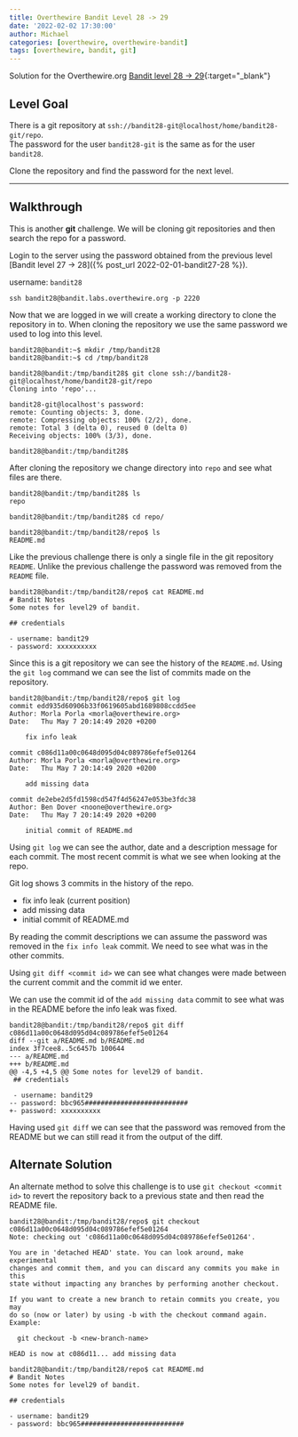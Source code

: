 ```yaml
---
title: Overthewire Bandit Level 28 -> 29
date: '2022-02-02 17:30:00'
author: Michael
categories: [overthewire, overthewire-bandit]
tags: [overthewire, bandit, git]
---
```


Solution for the Overthewire.org [Bandit level 28 -> 29](https://overthewire.org/wargames/bandit/bandit29.html){:target="\_blank"}

## Level Goal

There is a git repository at `ssh://bandit28-git@localhost/home/bandit28-git/repo`.  
The password for the user `bandit28-git` is the same as for the user `bandit28`.

Clone the repository and find the password for the next level.

---

## Walkthrough

This is another **git** challenge. We will be cloning git repositories and then search the repo for a password.

Login to the server using the password obtained from the previous level [Bandit level 27 -> 28]({% post_url 2022-02-01-bandit27-28 %}). 

username: `bandit28` 

```ssh
ssh bandit28@bandit.labs.overthewire.org -p 2220
```

Now that we are logged in we will create a working directory to clone the repository in to. When cloning the repository we use the same password we used to log into this level.

```console
bandit28@bandit:~$ mkdir /tmp/bandit28
bandit28@bandit:~$ cd /tmp/bandit28

bandit28@bandit:/tmp/bandit28$ git clone ssh://bandit28-git@localhost/home/bandit28-git/repo
Cloning into 'repo'...

bandit28-git@localhost's password:
remote: Counting objects: 3, done.
remote: Compressing objects: 100% (2/2), done.
remote: Total 3 (delta 0), reused 0 (delta 0)
Receiving objects: 100% (3/3), done.

bandit28@bandit:/tmp/bandit28$
```

After cloning the repository we change directory into `repo` and see what files are there.

```console
bandit28@bandit:/tmp/bandit28$ ls
repo

bandit28@bandit:/tmp/bandit28$ cd repo/

bandit28@bandit:/tmp/bandit28/repo$ ls
README.md

```

Like the previous challenge there is only a single file in the git repository `README`. Unlike the previous challenge the password was removed from the `README` file.

```console
bandit28@bandit:/tmp/bandit28/repo$ cat README.md
# Bandit Notes
Some notes for level29 of bandit.

## credentials

- username: bandit29
- password: xxxxxxxxxx

```

Since this is a git repository we can see the history of the `README.md`. Using the `git log` command we can see the list of commits made on the repository.

```console
bandit28@bandit:/tmp/bandit28/repo$ git log
commit edd935d60906b33f0619605abd1689808ccdd5ee
Author: Morla Porla <morla@overthewire.org>
Date:   Thu May 7 20:14:49 2020 +0200

    fix info leak

commit c086d11a00c0648d095d04c089786efef5e01264
Author: Morla Porla <morla@overthewire.org>
Date:   Thu May 7 20:14:49 2020 +0200

    add missing data

commit de2ebe2d5fd1598cd547f4d56247e053be3fdc38
Author: Ben Dover <noone@overthewire.org>
Date:   Thu May 7 20:14:49 2020 +0200

    initial commit of README.md

```

Using `git log` we can see the author, date and a description message for each commit. The most recent commit is what we see when looking at the repo.

Git log shows 3 commits in the history of the repo.
- fix info leak (current position)
- add missing data
- initial commit of README.md

By reading the commit descriptions we can assume the password was removed in the `fix info leak` commit. We need to see what was in the other commits.

Using `git diff <commit id>` we can see what changes were made between the current commit and the commit id we enter.

We can use the commit id of the `add missing data` commit to see what was in the README before the info leak was fixed.

```console
bandit28@bandit:/tmp/bandit28/repo$ git diff c086d11a00c0648d095d04c089786efef5e01264
diff --git a/README.md b/README.md
index 3f7cee8..5c6457b 100644
--- a/README.md
+++ b/README.md
@@ -4,5 +4,5 @@ Some notes for level29 of bandit.
 ## credentials

 - username: bandit29
-- password: bbc965##########################
+- password: xxxxxxxxxx

```

Having used `git diff` we can see that the password was removed from the README but we can still read it from the output of the diff.

## Alternate Solution

An alternate method to solve this challenge is to use `git checkout <commit id>` to revert the repository back to a previous state and then read the README file.

```console
bandit28@bandit:/tmp/bandit28/repo$ git checkout c086d11a00c0648d095d04c089786efef5e01264
Note: checking out 'c086d11a00c0648d095d04c089786efef5e01264'.

You are in 'detached HEAD' state. You can look around, make experimental
changes and commit them, and you can discard any commits you make in this
state without impacting any branches by performing another checkout.

If you want to create a new branch to retain commits you create, you may
do so (now or later) by using -b with the checkout command again. Example:

  git checkout -b <new-branch-name>

HEAD is now at c086d11... add missing data

bandit28@bandit:/tmp/bandit28/repo$ cat README.md
# Bandit Notes
Some notes for level29 of bandit.

## credentials

- username: bandit29
- password: bbc965##########################

```